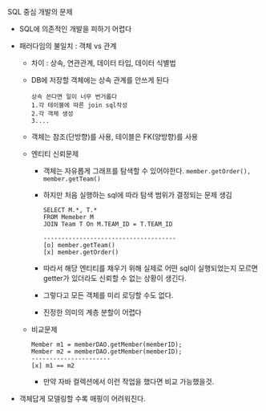 SQL 중심 개발의 문제

- SQL에 의존적인 개발을 피하기 어렵다
- 패러다임의 불일치 : 객체 vs 관계

  - 차이 : 상속, 연관관계, 데이터 타입, 데이터 식별법
  - DB에 저장할 객체에는 상속 관계를 안쓰게 된다
    ```
    상속 쓴다면 일이 너무 번거롭다
    1.각 테이블에 따른 join sql작성
    2.각 객체 생성
    3....

    ```
  - 객체는 참조(단방향)를 사용, 테이블은 FK(양방향)를 사용
  - 엔티티 신뢰문제

    - 객체는 자유롭게 그래프를 탐색할 수 있어야한다.
      `member.getOrder(), member.getTeam()`
    - 하지만 처음 실행하는 sql에 따라 탐색 범위가 결정되는 문제 생김

      ```
      SELECT M.*, T.*
      FROM Memeber M
      JOIN Team T On M.TEAM_ID = T.TEAM_ID

      -------------------------------------
      [o] member.getTeam()
      [x] member.getOrder()
      ```

    - 따라서 해당 엔티티를 채우기 위해 실제로 어떤 sql이 실행되었는지 모르면 getter가 있더라도 신뢰할 수 없는 상황이 생긴다.
    - 그렇다고 모든 객체를 미리 로딩할 수도 없다.
    - 진정한 의미의 계층 분할이 어렵다

  - 비교문제
    ```
    Member m1 = memberDAO.getMember(memberID);
    Member m2 = memberDAO.getMember(memberID);
    ----------------------
    [x] m1 == m2
    ```
    - 만약 자바 컬렉션에서 이런 작업을 했다면 비교 가능했을것.

- 객체답게 모델링할 수록 매핑이 어려워진다.
